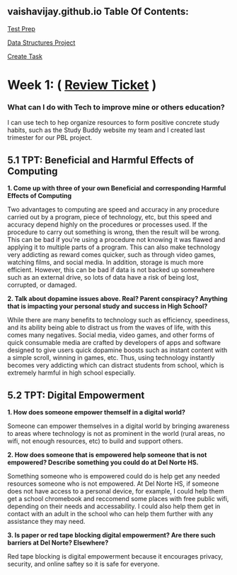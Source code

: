 ## vaishavijay.github.io Table Of Contents:
[Test Prep](https://vaishavijay.github.io/testprep)

[Data Structures Project](https://vaishavijay.github.io/datastructures)

[Create Task](https://vaishavijay.github.io/createtask)

# Week 1: ( [Review Ticket](https://github.com/vaishavijay/pain.github.io/issues/1) )

### What can I do with Tech to improve mine or others education? 

I can use tech to hep organize resources to form positive concrete study habits, such as the Study Buddy website my team and I created last trimester for our PBL project.

## 5.1 TPT: Beneficial and Harmful Effects of Computing

**1. Come up with three of your own Beneficial and corresponding Harmful Effects of Computing**

Two advantages to computing are speed and accuracy in any procedure carried out by a program, piece of technology, etc, but this speed and accuracy depend highly on the procedures or processes used. If the procedure to carry out something is wrong, then the result will be wrong. This can be bad if you're using a procedure not knowing it was flawed and applying it to multiple parts of a program. This can also make technology very addicting as reward comes quicker, such as through video games, watching films, and social media. In addition, storage is much more efficient. However, this can be bad if data is not backed up somewhere such as an external drive, so lots of data have a risk of being lost, corrupted, or damaged.

**2. Talk about dopamine issues above. Real? Parent conspiracy? Anything that is impacting your personal study and success in High School?**

While there are many benefits to technology such as efficiency, speediness, and its ability being able to distract us from the waves of life, with this comes many negatives. Social media, video games, and other forms of quick consumable media are crafted by developers of apps and software designed to give users quick dopamine boosts such as instant content with a simple scroll, winning in games, etc. Thus, using technology instantly becomes very addicting which can distract students from school, which is extremely harmful in high school especially.

## 5.2 TPT: Digital Empowerment

**1. How does someone empower themself in a digital world?**

Someone can empower themselves in a digital world by bringing awareness to areas where technology is not as prominent in the world (rural areas, no wifi, not enough resources, etc) to build and support others.

**2. How does someone that is empowered help someone that is not empowered? Describe something you could do at Del Norte HS.**

Something someone who is empowered could do is help get any needed resources someone who is not empowered. At Del Norte HS, if someone does not have access to a personal device, for example, I could help them get a school chromebook and reccomend some places with free public wifi, depending on their needs and accessability. I could also help them get in contact with an adult in the school who can help them further with any assistance they may need.

**3. Is paper or red tape blocking digital empowerment? Are there such barriers at Del Norte? Elsewhere?**

Red tape blocking is digital empowerment because it encourages privacy, security, and online saftey so it is safe for everyone.
